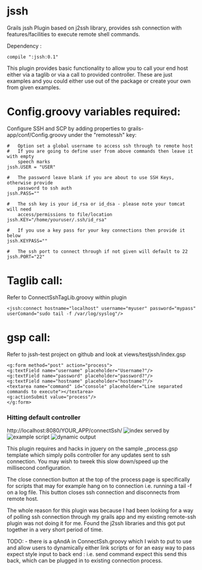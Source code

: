 jssh
=========

Grails jssh Plugin based on j2ssh library, provides ssh connection with features/facilities to execute remote shell commands.


Dependency :

	compile ":jssh:0.1" 

This plugin provides  basic functionality to allow you to call your end host either via a taglib or via a call to provided controller. These are just examples and you could either use out of the package or create your own from given examples.


	 	
# Config.groovy variables required:

Configure SSH and SCP by adding properties to grails-app/conf/Config.groovy under the "remotessh" key:


    # 	Option set a global username to access ssh through to remote host
    # 	If you are going to define user from above commands then leave it with empty 
    	speech marks
    jssh.USER = "USER"

    # 	The password leave blank if you are about to use SSH Keys, otherwise provide 
    	password to ssh auth
    jssh.PASS=""

    # 	The ssh key is your id_rsa or id_dsa - please note your tomcat will need 
    	access/permissions to file/location
    jssh.KEY="/home/youruser/.ssh/id_rsa"

    # 	If you use a key pass for your key connections then provide it below
    jssh.KEYPASS=""

    # 	The ssh port to connect through if not given will default to 22
    jssh.PORT="22"
	
	
# Taglib call:
Refer to ConnectSshTagLib.groovy within plugin
```gsp
<jssh:connect hostname="localhost" username="myuser" password="mypass" userComand="sudo tail -f /var/log/syslog"/>
```

# gsp call:
Refer to jssh-test project on github and look at views/testjssh/index.gsp
```gsp
<g:form method="post" action="process">
<g:textField name="username" placeholder="Username?"/>
<g:textField name="password" placeholder="password?"/>
<g:textField name="hostname" placeholder="hostname?"/>
<textarea name="command" id="console" placeholder="Line separated commands to execute"></textarea>
<g:actionSubmit value="process"/>
</g:form>
``` 	
### Hitting default controller
http://localhost:8080/YOUR_APP/connectSsh/
![index served by](https://raw.github.com/vahidhedayati/jssh-test/master/jssh-doc/1.jpg)
![example script](https://raw.github.com/vahidhedayati/jssh-test/master/jssh-doc/2.jpg)
![dynamic output](https://raw.github.com/vahidhedayati/jssh-test/master/jssh-doc/3.jpg)

This plugin requires and hacks in jquery on the sample _process.gsp template which simply polls controller for any updates sent to ssh connection. You may wish to tweek this slow down/speed up the millisecond configuration.

The close connection button at the top of the process page is specifically for scripts that may for example hang on to connection i.e. running a tail -f on a log file. This button closes ssh connection and disconnects from remote host.

The whole reason for this plugin was because I had been looking for a way of polling ssh connection through my grails app and my existing remote-ssh plugin was not doing it for me. Found the j2ssh libraries and this got put together in a very short period of time.

TODO: - there is a qAndA in ConnectSsh.groovy which I wish to put to use and allow users to dynamically either link scripts or for an easy way to pass expect style input to back end : i.e. send command expect this send this back, which can be plugged in to existing connection process.


 
